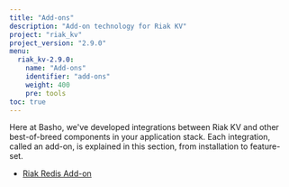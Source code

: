 ```yaml
---
title: "Add-ons"
description: "Add-on technology for Riak KV"
project: "riak_kv"
project_version: "2.9.0"
menu:
  riak_kv-2.9.0:
    name: "Add-ons"
    identifier: "add-ons"
    weight: 400
    pre: tools
toc: true
---
```




Here at Basho, we've developed integrations between Riak KV and other best-of-breed components in your application stack. Each integration, called an add-on, is explained in this section, from installation to feature-set.

* [Riak Redis Add-on]({{<baseurl>}}riak/kv/2.9.0/add-ons/redis/)